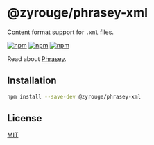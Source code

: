 # @zyrouge/phrasey-xml

Content format support for `.xml` files.

[![npm](https://img.shields.io/npm/v/@zyrouge/phrasey-xml)](https://npmjs.com/package/@zyrouge/phrasey-xml)
[![npm](https://img.shields.io/npm/dw/@zyrouge/phrasey-xml)](https://npmjs.com/package/@zyrouge/phrasey-xml)
[![npm](https://img.shields.io/npm/l/@zyrouge/phrasey-xml)](https://github.com/zyrouge/phrasey/tree/main/subpackages/phrasey-xml)

Read about [Phrasey](https://zyrouge.github.io/phrasey/getting-started/).

## Installation

```bash
npm install --save-dev @zyrouge/phrasey-xml
```

## License

[MIT](./LICENSE)
